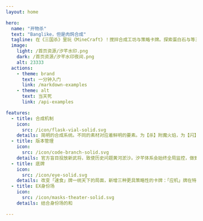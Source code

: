 ```yaml
---
layout: home

hero:
  name: "开物杀"
  text: "Banglike，但是肉鸽合成"
  tagline: 在《三国杀》里玩《MineCraft》！搅拌合成工坊与策略卡牌。探索蛋白石与等三色堇等博物，在《天工开物》般的手工业世界中，你能灵活运用卡牌配方创造自己的流派，以四人团队为单位击败对手吗？整个游戏都是糕点与小动物的可爱像素风。
  image: 
    light: /首页资源/汐芊水印.png
    dark: /首页资源/汐芊水印夜间.png
    alt: 23333 
  actions:
    - theme: brand
      text: 一分钟入门
      link: /markdown-examples
    - theme: alt
      text: 当天死
      link: /api-examples

features:
  - title: 合成机制
    icon:
      src: /icon/flask-vial-solid.svg
    details: 简明的合成系统。不同的素材对应着鲜明的要素。为【杀】附魔火焰，为【闪】附魔反击；为锦囊牌「原型」诸注入资源，搓出10余种不同的进攻战略。不再靠天吃饭，按照你的计划去打造你要用的牌！
  - title: 版本管理
    icon: 
      src: /icon/code-branch-solid.svg
    details: 官方盲目投放新武将，致使历史问题黄河淤沙。汐芊体系会始终全局监控，做到架构明晰、将池干净可管理。此外还会保留每个版本，详细说明每次迭代的改动。使玩家与设计师能够从任何一个节点立即出发。
  - title: 底牌
    icon: 
      src: /icon/eye-solid.svg
    details: 改变「速食」牌一统天下的局面，新增三种更具策略性的卡牌：「应机」牌在特定时刻大显身手，还能成为牌组运转的核心零件，「记忆」牌以丰厚的收益回报长线的培养，「永续」牌则
  - title: EX身份场
    icon:
      src: /icon/masks-theater-solid.svg
    details: 结合身份场的和

---
```


<script setup>
  import { VPTeamMembers } from "vitepress/theme";

  const members = [
    {
      avatar: "https://cravatar.cn/avatar/ECB2EA87C4532F007838D86D02798F89",
      name: "山吹色御守",
      title: "幼驯染，哆啦A梦，网站的99%的贡献者",
    },
    {
      avatar: "/头像/汐.jpg",
      name: "汐",
      title: "亲密的合作队友，底牌论的作者，理论基石",
    },
    {
      avatar: "/头像/全体嘭友.jpg",
      name: "全体嘭友",
      title: "嘭！",
    },
  ];
</script>

<VPTeamMembers size="small" :members="members" />